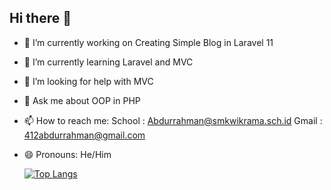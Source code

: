 ## Hi there 👋


- 🔭 I’m currently working on Creating Simple Blog in Laravel 11
- 🌱 I’m currently learning Laravel and MVC
- 🤔 I’m looking for help with MVC 
- 💬 Ask me about OOP in PHP
- 📫 How to reach me: School : Abdurrahman@smkwikrama.sch.id
                       Gmail : 412abdurrahman@gmail.com
- 😄 Pronouns: He/Him

  [![Top Langs](https://github-readme-stats.vercel.app/api/top-langs/?username=anuraghazra)](https://github.com/anuraghazra/github-readme-stats)

